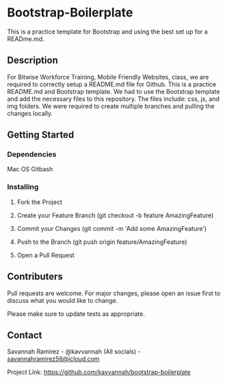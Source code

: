 # Bootstrap-Boilerplate
This is a practice template for Bootstrap and using the best set up for a READme.md.

## Description
For Bitwise Workforce Training, Mobile Friendly Websites, class, we are required to correctly setup a README.md file for Github. This is a practice README.md and Bootstrap template. We had to use the Bootstrap template and add the necessary files to this repository. The files include: css, js, and img folders. We were required to create multiple branches and pulling the changes locally.

## Getting Started

### Dependencies
Mac OS 
Gitbash

### Installing

1. Fork the Project
2. Create your Feature Branch (git checkout -b feature AmazingFeature)

4. Commit your Changes (git commit -m 'Add some AmazingFeature')

5. Push to the Branch (git push origin feature/AmazingFeature)
6. Open a Pull Request

## Contributers
Pull requests are welcome. For major changes, please open an issue first to discuss what you would like to change.

Please make sure to update tests as appropriate.

## Contact
Savannah Ramirez - @kavvannah (All socials) - savannahramirez58@icloud.com

Project Link: https://github.com/kavvannah/bootstrap-boilerplate

